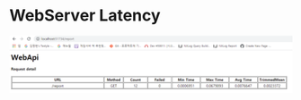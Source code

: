 # WebServer Latency

<img src="https://github.com/junhun0106/CSharp/blob/main/LatencyView/test_view.PNG">
